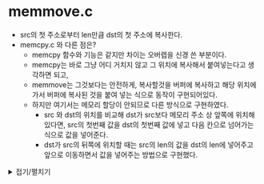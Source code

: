 # memmove.c
- src의 첫 주소로부터 len만큼 dst의 첫 주소에 복사한다.
- memcpy.c 와 다른 점은?
	- memcpy 함수와 기능은 같지만 차이는 오버렙을 신경 쓴 부분이다.
	- memcpy는 바로 그냥 어디 거치지 않고 그 위치에 복사해서 붙여넣는다고 생각하면 되고,
	- memmove는 그것보다는 안전하게, 복사할것을 버퍼에 복사하고 해당 위치에 가서 버퍼에 복사된 것을 붙여 넣는 식으로 동작이 구현되어있다.
	- 하지만 여기서는 메모리 할당이 안되므로 다른 방식으로 구현하였다.
		- src 와 dst의 위치를 비교해 dst가 src보다 메모리 주소 상 앞쪽에 위치해있다면, src의 첫번째 값을 dst의 첫번째 값에 넣고 다음 칸으로 넘어가는 식으로 값을 넣어준다.
		- dst가 src의 뒤쪽에 위치할 때는 src의 len의 값을 dst의 len에 넣어주고 앞으로 이동하면서 값을 넣어주는 방법으로 구현했다.

<details markdown="1">
<summary>접기/펼치기</summary>
<!--summary 아래 빈칸 공백 두고 내용을 적는공간-->

```
void *memmove(void *dst, const void *src, size_t len)
{
	unsigned char *new_dst;
	unsigned char *new_src;

	if (dst == NULL && src == NULL)
		return (0);
	new_dst == (unsigned char *)dst;
	new_src == (unsigned char *)src;
	if (new_dst > new_src)
	{
		while (len)
		{
			len--;
			new_dst[len] = new_src[len];
		}
	}
	else
	{
		while (len)
		{
			*new_dst++ = *new_src++;
			len--;
		}
	}
	return (dst);
}
```
</details>
